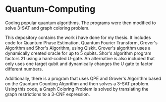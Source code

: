 # Quantum-Computing
Coding popular quantum algorithms. The programs were then modified to solve 3-SAT and graph coloring problem.

This depository contains the work i have done for my thesis. It includes code for Quantum Phase Estimation, Quantum Fourier Transform, Grover's Algorithm and Shor's Algorithm, using Qiskit. Grover's algorithm uses a dynamically created oracle for up to 5 qubits. Shor's algorithm program factors 21 using a hard-coded U-gate. An alternative is also included that only uses one target qubit and dynamically changes the U gate to factor different numbers. 

Additionally, there is a program that uses QPE and Grover's Algorithm based on the Quantum Counting Algorithm and then solves a 3-SAT problem. Using this code, a Graph Coloring Problem is solved by translating the graph restrictions to a 3-CNF expression. 
